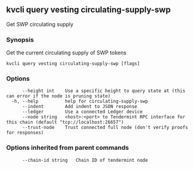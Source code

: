 <!--
title: circulating-supply-swp
-->
## kvcli query vesting circulating-supply-swp

Get SWP circulating supply

### Synopsis

Get the current circulating supply of SWP tokens

```
kvcli query vesting circulating-supply-swp [flags]
```

### Options

```
      --height int    Use a specific height to query state at (this can error if the node is pruning state)
  -h, --help          help for circulating-supply-swp
      --indent        Add indent to JSON response
      --ledger        Use a connected Ledger device
      --node string   <host>:<port> to Tendermint RPC interface for this chain (default "tcp://localhost:26657")
      --trust-node    Trust connected full node (don't verify proofs for responses)
```

### Options inherited from parent commands

```
      --chain-id string   Chain ID of tendermint node
```

